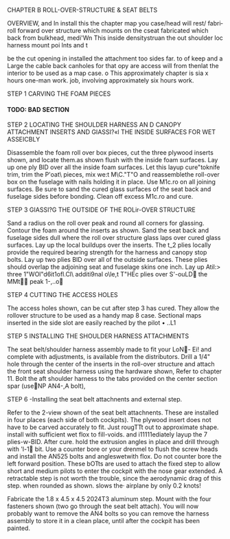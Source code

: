 CHAPTER B 
ROLL-OVER-STRUCTURE & SEAT BELTS

OVERVIEW, and In install this the chapter map you case/head will rest/ fabri­roll forward over structure which mounts on the c­seat fabricated which back from bulkhead, medi'Wn This inside densitystruan
the out  shoulder loc harness mount poi lnts and t

be the cut opening in installed the attachment too sides far. to of keep and a Large the cable back canholes for that opy are access will from thenlat the interior to be used as a map case.  o This approximately chapter is sia x hours one-man work. job, involving approximately six hours work.

STEP 1 
CARVING THE FOAM PIECES 

#### TODO: BAD SECTION

STEP 2 
LOCATING THE SHOULDER HARNESS AN D CANOPY ATTACHMENT INSERTS AND GIASSI?«l THE INSIDE SURFACES FOR WET ASSEICBLY 

Disassemble the foam roll over box pieces, cut the three plywood inserts shown, and locate them.as shown flush with the inside foam surfaces. Lay up one ply BID over all the inside foam surfaces. Let this layup cure"toknife trim, trim the  P'oat\ pieces, mix we:t M\C."T"O and reassemblethe roll-over box on the fuselage with nails holding it in place. Use M1c.ro on all joining surfaces. Be sure to sand the cured glass surfaces of the seat back and fuselage sides before bonding. Clean off excess M1c.ro and cure. 

STEP 3
GIASSI?G THE OUTSIDE OF THE ROLir-OVER STRUCTURE 

Sand a radius on the roll over peak and round all corners for glassing. Contour the foam around the inserts as shown. Sand the seat back and fuselage sides dull where the roll over structure glass laps over cured glass surfaces. Lay up the local buildups over the in­serts. The t_2 plies locally provide the required bearing strength for the harness and canopy stop bolts. Lay up two plies BID over all of the outside surfaces. These plies should overlap the adjoining seat and fuselage skins one inch. Lay up Atil:> three 1"WOl"d6it1ofl.Cl\ additi9nal o\le,t T"HEc plies over S'-ouLD􀀏 the MMt􀀒􀀓 peak 1-,..o􀀂 

STEP 4 
CUTTING THE ACCESS HOLES 

The access holes shown, can be cut after step 3 has cured. They allow the roll­over structure to be used as a handy map 8 case. Sectional maps inserted in the side slot are easily reached by the  pilot • ..L1

STEP 5 
INSTALLING THE SHOULDER HARNESS ATTACHMENTS 

The seat belt/shoulder harness assembly made to fit your LoN􀁃- Ei! and complete with adjustments, is available from the distributors. Drill a 1/4" hole through the center of the inserts in the roll-over structure and attach the front seat shoulder harness using the hardware shown, Refer to chapter 11. Bolt the aft shoulder harness to the tabs provided on the center section spar (use􀁑NP AN4-,A bolt), 

STEP 6 -Installing the seat belt attachnents and external step.

Refer to the 2-view shown of the seat belt attachnents. These are installed in four places (each side of both cockpits). The plywood insert does not have to be carved accurately to fit. Just rougTTt out to approximate shape. install with sufficient wet flox to fill-voids. and i11111ediately layup the 7 plies-w-BID. After cure. hold the extrusion angles in place and drill through with 'l-1􀀗 bit. Use a counter bore or your drenmel to flush the screw heads and install the AN525 bolts and angleswetwith flox. Do not counter bore the left forward position. These bOTts are used to attach the fixed step to allow short and medium pilots to enter the cockpit with the nose gear extended. A retractable step is not worth the trouble, since the aerodynamic drag of this step. when rounded as shown. slows the· airplane by only 0.2 knots! 

Fabricate the 1.8 x 4.5 x 4.5 2024T3 aluminum step. Mount with the four fasteners shown (two go through the seat belt attach). You will now probably want to remove the AN4 bolts so you can remove the harness assembly to store it in a clean place, until after the cockpit has been painted.
